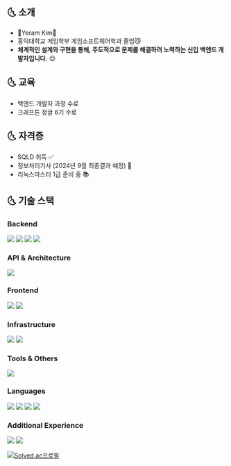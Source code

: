 ## 🌜 소개     
- 🌊Yeram Kim🌊 
- 홍익대학교 게임학부 게임소프트웨어학과 졸업😼
- **체계적인 설계와 구현을 통해, 주도적으로 문제를 해결하려 노력하는 신입 백엔드 개발자입니다.** 😊

## 🌜 교육
- 백엔드 개발자 과정 수료
- 크래프톤 정글 6기 수료

## 🌜 자격증
- SQLD 취득 ✅
- 정보처리기사 (2024년 9월 최종결과 예정) 📝
- 리눅스마스터 1급 준비 중 📚  

<p>

## 🌜 기술 스택

### Backend
<img src="https://img.shields.io/badge/Spring Boot-6DB33F?style=flat-square&logo=SpringBoot&logoColor=white"/> <img src="https://img.shields.io/badge/Spring Security-6DB33F?style=flat-square&logo=SpringSecurity&logoColor=white"/> <img src="https://img.shields.io/badge/JPA-6DB33F?style=flat-square&logo=Hibernate&logoColor=white"/> <img src="https://img.shields.io/badge/MySQL-4479A1?style=flat-square&logo=MySQL&logoColor=white"/>

### API & Architecture
<img src="https://img.shields.io/badge/REST API-FF6B35?style=flat-square&logo=Postman&logoColor=white"/>

### Frontend
<img src="https://img.shields.io/badge/React-61DAFB?style=flat-square&logo=React&logoColor=black"/> <img src="https://img.shields.io/badge/TypeScript-3178C6?style=flat-square&logo=TypeScript&logoColor=white"/>

### Infrastructure
<img src="https://img.shields.io/badge/AWS EC2-FF9900?style=flat-square&logo=AmazonEC2&logoColor=white"/> <img src="https://img.shields.io/badge/Docker-2496ED?style=flat-square&logo=Docker&logoColor=white"/>

### Tools & Others
<img src="https://img.shields.io/badge/Git-F05032?style=flat-square&logo=Git&logoColor=white"/>

### Languages
<img src="https://img.shields.io/badge/Java-007396?style=flat-square&logo=OpenJDK&logoColor=white"/> <img src="https://img.shields.io/badge/Python-3776AB?style=flat-square&logo=Python&logoColor=white"/> <img src="https://img.shields.io/badge/C++-00599C?style=flat-square&logo=C%2B%2B&logoColor=white"/> <img src="https://img.shields.io/badge/C-A8B9CC?style=flat-square&logo=C&logoColor=white"/>

### Additional Experience
<img src="https://img.shields.io/badge/Unity-000000?style=flat-square&logo=Unity&logoColor=white"/> <img src="https://img.shields.io/badge/DirectX11-0078D4?style=flat-square&logo=Microsoft&logoColor=white"/>

<p>
   
[![Solved.ac프로필](http://mazassumnida.wtf/api/v2/generate_badge?boj=yuu_ta)](https://solved.ac/yuu_ta)
